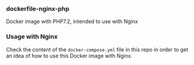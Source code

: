 ### dockerfile-nginx-php

Docker image with PHP7.2, intended to use with Nginx

### Usage with Nginx

Check the content of the `docker-compose.yml` file in  this repo in order to get an idea of how to use this Docker image with Nginx.